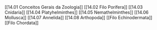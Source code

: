 [[14.01 Conceitos Gerais da Zoologia]]
[[14.02 Filo Porifera]]
[[14.03 Cnidaria]]
[[14.04 Platyhelminthes]]
[[14.05 Nemathelminthes]]
[[14.06 Mollusca]]
[[14.07 Annelida]]
[[14.08 Arthopoda]]
[[Filo Echinodermata]]
[[Filo Chordata]]

